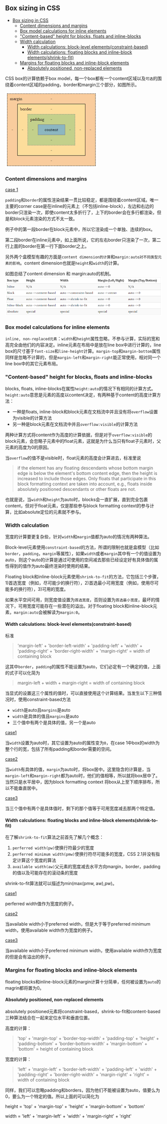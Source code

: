 

## Box sizing in CSS

- [Box sizing in CSS](#box-sizing-in-css)
    - [Content dimensions and margins](#content-dimensions-and-margins)
    - [Box model calculations for inline elements](#box-model-calculations-for-inline-elements)
    - ["Content-based" height for blocks, floats and inline-blocks](#%22content-based%22-height-for-blocks-floats-and-inline-blocks)
    - [Width calculation](#width-calculation)
        - [Width calculations: block-level elements(constraint-based)](#width-calculations-block-level-elementsconstraint-based)
        - [Width calculations: floating blocks and inline-block elements(shrink-to-fit)](#width-calculations-floating-blocks-and-inline-block-elementsshrink-to-fit)
    - [Margins for floating blocks and inline-block elements](#margins-for-floating-blocks-and-inline-block-elements)
        - [Absolutely positioned, non-replaced elements](#absolutely-positioned-non-replaced-elements)

CSS box的计算依赖于box model，每一个box都有一个content区域以及`可选`的围绕着content区域的padding，border和margin三个部分，如图所示。

![box model](../imgs/LCL-2/box-model.png)

### Content dimensions and margins

[case 1](https://codepen.io/aura-zx/pen/QBLaoP)

`padding`和`border`的属性渲染结果一贯比较稳定，都是围绕着content区域。唯一主要的corner case是在inline的元素上（不包括inline-block），左边和右边的border只渲染一次，即使content太多折行了，上下的border会在多行都渲染，但是和block元素渲染的方式不太一致。

例子中的第一段border在block元素中，所以它渲染成一个单独、连续的box。

第二段border在inline元素中，如上面所说，它的左右border只渲染了一次，第二行上面的border在第一行下面border之上。

另外两个盒模型有趣的方面是`content dimension的计算`和`margin:auto对不同类型元素的影响`。content dimension也就是`height`和`width`的计算。
 
 如图总结了content dimension 和 margin:auto的机制。
![calculation](../imgs/LCL-2/content-dimension-and-marginauto.png)

### Box model calculations for inline elements

`inline, non-replaced元素`：`width`和`height`属性忽略，不参与计算，实际的宽和高完全由他们的内容决定。inline元素在布局中是放在line box中进行计算的，line box的尺寸基于`font-size`和`line-height`计算。`margin-top`和`margin-bottom`属性同样是忽略不计算的，但是`margin-left`和`margin-right`能正常使用，相对同一个line box中的其它元素布局。

### "Content-based" height for blocks, floats and inline-blocks

blocks, floats, inline-blocks在属性`height:auto`的情况下有相同的计算方式。`height:auto`意思是元素的高度以content决定，有两种基于content的高度计算方法：

- 一种是floats, inline-block和block元素在文档流中并且没有将`overflow`设置为visible的计算方法
- 另一种是block元素在文档流中并且`overflow:visible`的计算方法

两种计算方式将content作为高度的计算依据，但是对于`overflow:visible`的block元素，会忽略子元素中的float元素，这就是为什么当只有float子元素时，父元素的高度为0的原因。

当`overflow`的值不是visible时，float元素的高度会计算进去，标准里说

>  if the element has any floating descendants whose bottom margin edge is below the element's bottom content edge, then the height is increased to include those edges. Only floats that participate in this block formatting context are taken into account, e.g., floats inside absolutely positioned descendants or other floats are not.

也就是说，当`width`和`height`为auto时，blocks会一直扩展，直到完全包裹content，但对于float元素，仅是那些参与block formatting context的参与计算，比如absolute定位的元素就不参与。

### Width calculation

宽度的计算要更复杂些，针对`width`和`margin`值都为auto的情况有两种算法。

Block-level元素使用`constraint-based`的方法，所谓的限制也就是盒模型（比如`border`，`padding`，`margin`等属性），如果`width`或者`margin`其中有一个的值设置为auto，则这个auto的计算是通过可使用的空间减去那些已经设定好有具体值的属性得到的值作为auto最终渲染时使用的结果。

Floating block和inline-block元素使用`shrink-to-fit`的方法，它包括三个步骤，1)首选宽度（例如，尽可能少的换行符），2)首选最小可用宽度（例如，使用尽可能多的换行符），3)可用的宽度。

如果水平空间可用，则宽度值设置为`首选宽度`，否则设置为`首选最小宽度`，最坏的情况下，可用宽度可能存在一些潜在的溢出。对于floating block和inline-block元素，`margin:auto`会被解读为`margin:0`。

#### Width calculations: block-level elements(constraint-based)

标准
> 'margin-left' + 'border-left-width' + 'padding-left' + 'width' + 'padding-right' + 'border-right-width' + 'margin-right' = width of containing block

这其中`border`，`padding`的属性不能设置为auto，它们必定有一个确定的值，上面的式子可以化简为

> margin-left + width + margin-right = width of containing block

当显式的设置这三个属性的值时，可以直接使用这个计算结果。当发生以下三种情况时，使用constraint-based方法

- `width`是auto且`margins`是auto
- `width`是具体的值且`margins`是auto
- 三个值中有两个是具体的值，另一个是auto

[case1](https://codepen.io/aura-zx/pen/RBarbJ)

当`width`设置为auto时，其它设置为auto的属性变为`0`，在case 1中box的width为整个行的宽，包括了所有padding和border需要的空间。

[case2](https://codepen.io/aura-zx/pen/xJOwjw)

当`width`有具体的值，`margin`为auto时，将box居中。这里隐含的计算是，当`margin-left`和`margin-right`都为auto时，他们的值相等，所以就将box居中了。当然只是水平居中，因为block formatting context 将box从上至下顺序排布，所以不能垂直居中。

[case3](https://codepen.io/aura-zx/pen/wxWMKR)

当三个值中有两个是具体值时，剩下的那个值等于可用宽度减去那两个特定值。

#### Width calculations: floating blocks and inline-block elements(shrink-to-fit)

在了解`shrink-to-fit`算法之前首先了解几个概念：

1. `perferred width(pw)`使换行符最少的宽度
2. `perferred minimum width(pmw)`使换行符尽可能多的宽度，CSS 2.1并没有指定计算这个宽度的算法
3. `available width(aw)`父元素的宽度减去水平方向margin，border，padding的值以及可能存在的滚动条的宽度

shrink-to-fit算法就可以描述为min(max(pmw, aw),pw)。

[case1](https://codepen.io/aura-zx/pen/QBEype)

perferred width值作为宽度的例子。

[case2](https://codepen.io/aura-zx/pen/vaXNVg)

当available width小于preferred width，但是大于等于preferred minimum width，使用available width作为宽度的例子。

[case3](https://codepen.io/aura-zx/pen/bjwVZM)

当available width小于preferred minimum width，使用available width作为宽度的但是会有溢出的例子。

### Margins for floating blocks and inline-block elements

floating blocks和inline-block元素的margin计算十分简单，任何被设置为`auto`的magrin都将置为0。

#### Absolutely positioned, non-replaced elements

absolutely positioned元素将constraint-based，shrink-to-fit和content-based三种算法结合在一起来定位水平和垂直位置。

高度的计算：

> 'top' + 'margin-top' + 'border-top-width' + 'padding-top' + 'height' + 'padding-bottom' + 'border-bottom-width' +
'margin-bottom' + 'bottom'
= height of containing block

宽度的计算：

> 'left' + 'margin-left' + 'border-left-width' + 'padding-left' +
'width' + 'padding-right' + 'border-right-width' + 'margin-right' +
'right'
= width of containing block

同样，我们可以忽略padding和borders，因为他们不能被设置为auto，值要么为0，要么为一个特定的值。所以上面的可以简化为

height = 'top' + 'margin-top' + 'height' + 'margin-bottom' + 'bottom'

width = 'left' + 'margin-left' + 'width' + 'margin-right' + 'right'